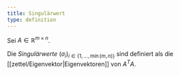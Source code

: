 ```yaml
---
title: Singulärwert
type: definition
---
```


Sei $A \in \mathbb{R}^{m \times n}$.

Die *Singulärwerte* $(\sigma_i)_{i \in \{ 1, \dots, \min(m, n) \}}$ sind definiert als die [[zettel/Eigenvektor|Eigenvektoren]] von $A^TA$.